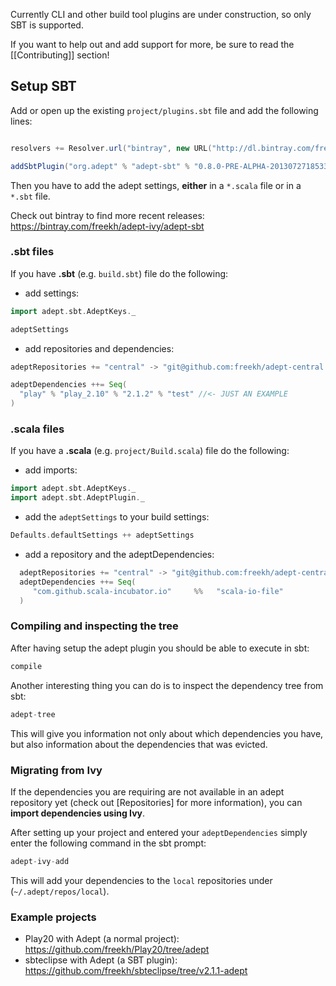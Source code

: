 Currently CLI and other build tool plugins are under construction, so only SBT is supported.

If you want to help out and add support for more, be sure to read the [[Contributing]] section!

## Setup SBT
Add or open up the existing `project/plugins.sbt` file and add the following lines:

```scala

resolvers += Resolver.url("bintray", new URL("http://dl.bintray.com/freekh/adept-ivy"))(Resolver.ivyStylePatterns)

addSbtPlugin("org.adept" % "adept-sbt" % "0.8.0-PRE-ALPHA-20130727185333")
```

Then you have to add the adept settings, **either** in a `*.scala` file or in a `*.sbt` file.

Check out bintray to find more recent releases: https://bintray.com/freekh/adept-ivy/adept-sbt

### .sbt files
If you have **.sbt** (e.g. `build.sbt`) file do the following:
- add settings:
```scala
import adept.sbt.AdeptKeys._

adeptSettings
```
- add repositories and dependencies:
```scala
adeptRepositories += "central" -> "git@github.com:freekh/adept-central.git" //<- JUST AN EXAMPLE

adeptDependencies ++= Seq(
  "play" % "play_2.10" % "2.1.2" % "test" //<- JUST AN EXAMPLE
)
```

### .scala files
If you have a **.scala** (e.g. `project/Build.scala`) file do the following:
- add imports:
```scala
import adept.sbt.AdeptKeys._
import adept.sbt.AdeptPlugin._
```
- add the `adeptSettings` to your build settings:
```scala
Defaults.defaultSettings ++ adeptSettings
```
- add a repository and the adeptDependencies:
```scala
  adeptRepositories += "central" -> "git@github.com:freekh/adept-central.git" //<- JUST AN EXAMPLE
  adeptDependencies ++= Seq(
     "com.github.scala-incubator.io"     %%   "scala-io-file"            %   "0.4.1" exclude("javax.transaction", "jta") //<- JUST AN EXAMPLE
  )
```

### Compiling and inspecting the tree
After having setup the adept plugin you should be able to execute in sbt: 
```scala
compile
```

Another interesting thing you can do is to inspect the dependency tree from sbt:
```scala
adept-tree
```
This will give you information not only about which dependencies you have, but also information about the dependencies that was evicted.

### Migrating from Ivy
If the dependencies you are requiring are not available in an adept repository yet (check out [Repositories] for more information), you can **import dependencies using Ivy**.

After setting up your project and entered your `adeptDependencies` simply enter the following command in the sbt prompt:
```scala
adept-ivy-add
```

This will add your dependencies to the `local` repositories under (`~/.adept/repos/local`).


### Example projects
- Play20 with Adept (a normal project): https://github.com/freekh/Play20/tree/adept
- sbteclipse with Adept (a SBT plugin): https://github.com/freekh/sbteclipse/tree/v2.1.1-adept